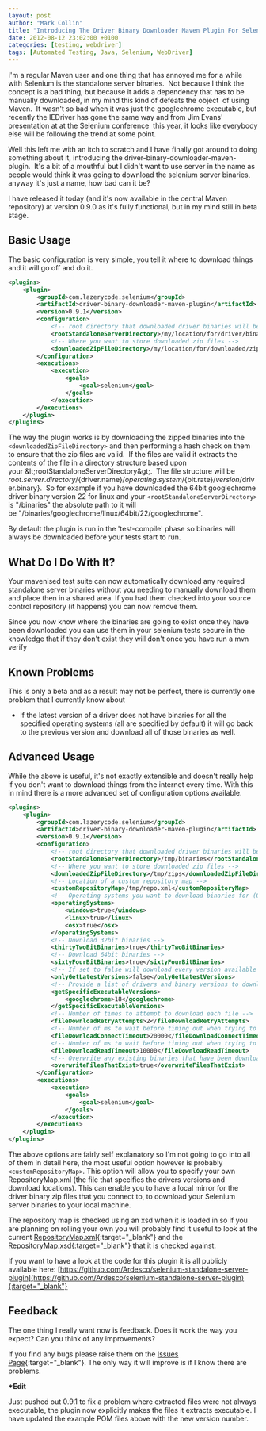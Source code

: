 ```yaml
---
layout: post
author: "Mark Collin"
title: "Introducing The Driver Binary Downloader Maven Plugin For Selenium"
date: 2012-08-12 23:02:00 +0100
categories: [testing, webdriver]
tags: [Automated Testing, Java, Selenium, WebDriver]
---
```


I'm a regular Maven user and one thing that has annoyed me for a while with Selenium is the standalone server binaries.  Not because I think the concept is a bad thing, but because it adds a dependency that has to be manually downloaded, in my mind this kind of defeats the object  of using Maven.  It wasn't so bad when it was just the googlechrome executable, but recently the IEDriver has gone the same way and from Jim Evans' presentation at at the Selenium conference  this year, it looks like everybody else will be following the trend at some point.

Well this left me with an itch to scratch and I have finally got around to doing something about it, introducing the driver-binary-downloader-maven-plugin.  It's a bit of a mouthful but I didn't want to use server in the name as people would think it was going to download the selenium server binaries, anyway it's just a name, how bad can it be?

I have released it today (and it's now available in the central Maven repository) at version 0.9.0 as it's fully functional, but in my mind still in beta stage.

## Basic Usage

The basic configuration is very simple, you tell it where to download things and it will go off and do it.
```xml
<plugins>
    <plugin>
        <groupId>com.lazerycode.selenium</groupId>
        <artifactId>driver-binary-downloader-maven-plugin</artifactId>
        <version>0.9.1</version>
        <configuration>
            <!-- root directory that downloaded driver binaries will be stored in -->
            <rootStandaloneServerDirectory>/my/location/for/driver/binaries</rootStandaloneServerDirectory>
            <!-- Where you want to store downloaded zip files -->
            <downloadedZipFileDirectory>/my/location/for/downloaded/zip/files</downloadedZipFileDirectory>
        </configuration>
        <executions>
            <execution>
                <goals>
                    <goal>selenium</goal>
                </goals>
            </execution>
        </executions>
    </plugin>
</plugins>
```

The way the plugin works is by downloading the zipped binaries into the `<downloadedZipFileDirectory>` and then performing a hash check on them to ensure that the zip files are valid.  If the files are valid it extracts the contents of the file in a directory structure based upon your &amp;lt;rootStandaloneServerDirectory&amp;gt;.  The file structure will be ${root.server.directory}/${driver.name}/${operating.system}/${bit.rate}/${version}/$driver.binary}.  So for example if you have downloaded the 64bit googlechrome driver binary version 22 for linux and your `<rootStandaloneServerDirectory>` is "/binaries" the absolute path to it will be "/binaries/googlechrome/linux/64bit/22/googlechrome".

By default the plugin is run in the 'test-compile' phase so binaries will always be downloaded before your tests start to run.

## What Do I Do With It?

Your mavenised test suite can now automatically download any required standalone server binaries without you needing to manually download them and place then in a shared area.  If you had them checked into your source control repository (it happens) you can now remove them.

Since you now know where the binaries are going to exist once they have been downloaded you can use them in your selenium tests secure in the knowledge that if they don't exist they will don't once you have run a mvn verify

## Known Problems

This is only a beta and as a result may not be perfect, there is currently one problem that I currently know about

- If the latest version of a driver does not have binaries for all the specified operating systems (all are specified by default) it will go back to the previous version and download all of those binaries as well.

## Advanced Usage

While the above is useful, it's not exactly extensible and doesn't really help if you don't want to download things from the internet every time.  With this in mind there is a more advanced set of configuration options available.

```xml
<plugins>
    <plugin>
        <groupId>com.lazerycode.selenium</groupId>
        <artifactId>driver-binary-downloader-maven-plugin</artifactId>
        <version>0.9.1</version>
        <configuration>
            <!-- root directory that downloaded driver binaries will be stored in -->
            <rootStandaloneServerDirectory>/tmp/binaries</rootStandaloneServerDirectory>
            <!-- Where you want to store downloaded zip files -->
            <downloadedZipFileDirectory>/tmp/zips</downloadedZipFileDirectory>
            <!-- Location of a custom repository map -->
            <customRepositoryMap>/tmp/repo.xml</customRepositoryMap>
            <!-- Operating systems you want to download binaries for (Only valid options are: windows, linux, osx) -->
            <operatingSystems>
                <windows>true</windows>
                <linux>true</linux>
                <osx>true</osx>
            </operatingSystems>
            <!-- Download 32bit binaries -->
            <thirtyTwoBitBinaries>true</thirtyTwoBitBinaries>
            <!-- Download 64bit binaries -->
            <sixtyFourBitBinaries>true</sixtyFourBitBinaries>
            <!-- If set to false will download every version available (Other filters will be taken into account -->
            <onlyGetLatestVersions>false</onlyGetLatestVersions>
            <!-- Provide a list of drivers and binary versions to download (this is a map so only one version can be specified per driver) -->
            <getSpecificExecutableVersions>
                <googlechrome>18</googlechrome>
            </getSpecificExecutableVersions>
            <!-- Number of times to attempt to download each file -->
            <fileDownloadRetryAttempts>2</fileDownloadRetryAttempts>
            <!-- Number of ms to wait before timing out when trying to connect to remote server to download file -->
            <fileDownloadConnectTimeout>20000</fileDownloadConnectTimeout>
            <!-- Number of ms to wait before timing out when trying to read file from remote server -->
            <fileDownloadReadTimeout>10000</fileDownloadReadTimeout>
            <!-- Overwrite any existing binaries that have been downloaded and extracted -->
            <overwriteFilesThatExist>true</overwriteFilesThatExist>
        </configuration>
        <executions>
            <execution>
                <goals>
                    <goal>selenium</goal>
                </goals>
            </execution>
        </executions>
    </plugin>
</plugins>
```

The above options are fairly self explanatory so I'm not going to go into all of them in detail here, the most useful option however is probably `<customRepositoryMap>`.  This option will allow you to specify your own RepositoryMap.xml (the file that specifies the drivers versions and download locations).  This can enable you to have a local mirror for the driver binary zip files that you connect to, to download your Selenium server binaries to your local machine.

The repository map is checked using an xsd when it is loaded in so if you are planning on rolling your own you will probably find it useful to look at the current [RepositoryMap.xml](https://github.com/Ardesco/selenium-standalone-server-plugin/blob/master/src/main/resources/RepositoryMap.xml){:target="_blank"} and the [RepositoryMap.xsd](https://github.com/Ardesco/selenium-standalone-server-plugin/blob/master/src/main/resources/RepositoryMap.xsd){:target="_blank"} that it is checked against.

If you want to have a look at the code for this plugin it is all publicly available here: [https://github.com/Ardesco/selenium-standalone-server-plugin](https://github.com/Ardesco/selenium-standalone-server-plugin){:target="_blank"}

## Feedback

The one thing I really want now is feedback.  Does it work the way you expect?  Can you think of any improvements?

If you find any bugs please raise them on the [Issues Page](https://github.com/Ardesco/selenium-standalone-server-plugin/issues){:target="_blank"}.  The only way it will improve is if I know there are problems.

**\*Edit**

Just pushed out 0.9.1 to fix a problem where extracted files were not always executable, the plugin now explicitly makes the files it extracts executable.  I have updated the example POM files above with the new version number.